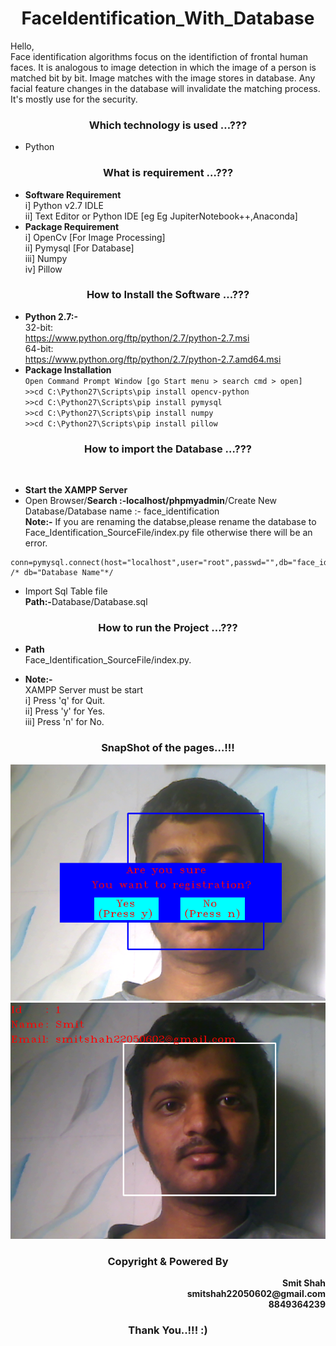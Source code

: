 <h1 align="center"> <b>FaceIdentification_With_Database</b> </h1>  

Hello,</br>Face identification algorithms focus on the identifiction of frontal human faces. It is analogous to image detection in which the image of a person is matched bit by bit. Image matches with the image stores in database. Any facial feature changes in the database will invalidate the matching process. It's mostly use for the security.

<h3 align="center"> <b>Which technology is used …???</b> </h3>  

-	Python

<h3 align="center"> <b>What is requirement …???</b> </h3>    

-	<b>Software Requirement</b>  
            i] Python v2.7 IDLE  
           ii] Text Editor or Python IDE [eg Eg JupiterNotebook++,Anaconda]  
-	<b>Package Requirement</b>  
		        i] OpenCv 	[For Image Processing]  
           ii] Pymysql 	[For Database]  
          iii] Numpy  
           iv] Pillow

<h3 align="center"> <b>How to Install the Software …???</b> </h3>  

-	<b>Python 2.7:-</b>  
	32-bit:  
	https://www.python.org/ftp/python/2.7/python-2.7.msi  
	64-bit:  
	https://www.python.org/ftp/python/2.7/python-2.7.amd64.msi  
-	<b>Package Installation</b>  
		```Open Command Prompt Window [go Start menu > search cmd > open]```</br>
    ```>>cd C:\Python27\Scripts\pip install opencv-python```</br>
    ```>>cd C:\Python27\Scripts\pip install pymysql```</br>
    ```>>cd C:\Python27\Scripts\pip install numpy```</br>
    ```>>cd C:\Python27\Scripts\pip install pillow```</br>

<h3 align="center"> <b>How to import the Database …???</b> </h3></br>

- <b>Start the XAMPP Server</b>  
-	Open Browser/<b>Search :-localhost/phpmyadmin</b>/Create New Database/Database name :- face_identification  
<b>Note:-</b> If you are renaming the databse,please rename the database to Face_Identification_SourceFile/index.py file otherwise there will be an error.
```
conn=pymysql.connect(host="localhost",user="root",passwd="",db="face_identification") /* db="Database Name"*/
```
- Import Sql Table file  
<b>Path:-</b>Database/Database.sql

<h3 align="center"> <b>How to run the Project …???</b> </h3>  

-	<b>Path</b>  
			Face_Identification_SourceFile/index.py.

-	<b>Note:-</b>  
			XAMPP Server must be start</br>
       i] Press 'q' for Quit.</br>
			ii] Press 'y' for Yes.</br>
     iii] Press 'n' for No. </br>
                                                    
<h3 align="center"> <b>SnapShot of the pages…!!!</b> </h3>  

![picture alt](/SnapShot/First_Time_User.png "First_Time_User")
![picture alt](/SnapShot/Secound_Time_User.png "Secound_Time_User")

<h3 align="center"> <b>Copyright & Powered By</b> </h3>
<p align="right"><b>Smit Shah</br>smitshah22050602@gmail.com</br>8849364239</br></b></p>

<h3 align="center"> <b>Thank You..!!! :)</b> </h3>
